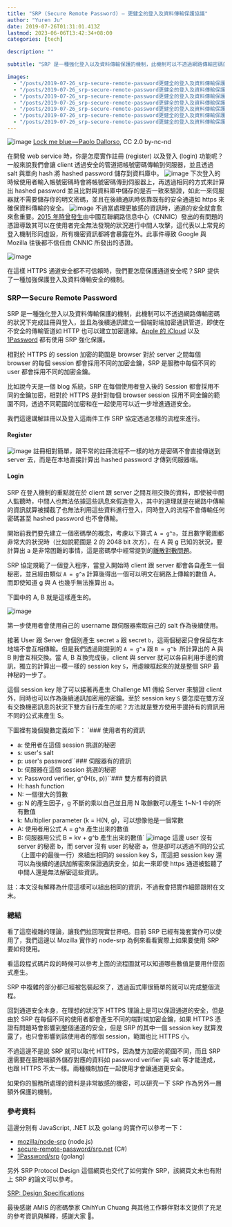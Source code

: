 ```yaml
---
title: "SRP (Secure Remote Password) — 更健全的登入及資料傳輸保護協議"
author: "Yuren Ju"
date: 2019-07-26T01:31:01.413Z
lastmod: 2023-06-06T13:42:34+08:00
categories: [tech]

description: ""

subtitle: "SRP 是一種強化登入以及資料傳輸保護的機制，此機制可以不透過網路傳輸密碼的狀況下完成註冊與登入，並且為後續通訊建立一個端對端加密通訊管道，即使在不安全的傳輸管道如 HTTP 也可以建立加密連線。Apple 的 iCloud 以及 1Password 都有使用 SRP…"

images:
  - "/posts/2019-07-26_srp-secure-remote-password更健全的登入及資料傳輸保護協議/images/1.jpeg"
  - "/posts/2019-07-26_srp-secure-remote-password更健全的登入及資料傳輸保護協議/images/2.png"
  - "/posts/2019-07-26_srp-secure-remote-password更健全的登入及資料傳輸保護協議/images/3.png"
  - "/posts/2019-07-26_srp-secure-remote-password更健全的登入及資料傳輸保護協議/images/4.png"
  - "/posts/2019-07-26_srp-secure-remote-password更健全的登入及資料傳輸保護協議/images/5.png"
  - "/posts/2019-07-26_srp-secure-remote-password更健全的登入及資料傳輸保護協議/images/6.png"
  - "/posts/2019-07-26_srp-secure-remote-password更健全的登入及資料傳輸保護協議/images/7.png"
---
```


![image](/posts/2019-07-26_srp-secure-remote-password更健全的登入及資料傳輸保護協議/images/1.jpeg#layoutTextWidth)
[Lock me blue — Paolo Dallorso](https://www.flickr.com/photos/27868169@N00/15466412315/), CC 2.0 by-nc-nd

在開發 web service 時，你是怎麼實作註冊 (register) 以及登入 (login) 功能呢？一般來說我們會讓 client 透過安全的管道把帳號密碼傳輸到伺服器，並且透過 salt 與單向 hash 將 hashed password 儲存到資料庫中。
![image](/posts/2019-07-26_srp-secure-remote-password更健全的登入及資料傳輸保護協議/images/2.png#layoutTextWidth)
下次登入的時候使用者輸入帳號密碼時會將帳號密碼傳到伺服器上，再透過相同的方式來計算出 hashed password 並且比對與資料庫中儲存的是否一致來驗證，如此一來伺服器就不需要儲存你的明文密碼，並且在後續通訊時依靠既有的安全通道如 https 來確保資料傳輸的安全。
![image](/posts/2019-07-26_srp-secure-remote-password更健全的登入及資料傳輸保護協議/images/3.png#layoutTextWidth)
不過當處理更敏感的資訊時，通道的安全就會愈來愈重要。[2015 年時曾發生](https://www.bnext.com.tw/article/35854/BN-2015-04-03-041513-81)由中國互聯網路信息中心（CNNIC）發出的有問題的憑證導致其可以在使用者完全無法發現的狀況進行中間人攻擊，這代表以上常見的登入機制形同虛設，所有機密資訊都將會暴露在外。此事件導致 Google 與 Mozilla 往後都不信任由 CNNIC 所發出的憑證。

![image](/posts/2019-07-26_srp-secure-remote-password更健全的登入及資料傳輸保護協議/images/4.png#layoutTextWidth)

在這樣 HTTPS 通道安全都不可信賴時，我們要怎麼保護通道安全呢？SRP 提供了一種加強保護登入及資料傳輸安全的機制。

### SRP — Secure Remote Password

SRP 是一種強化登入以及資料傳輸保護的機制，此機制可以不透過網路傳輸密碼的狀況下完成註冊與登入，並且為後續通訊建立一個端對端加密通訊管道，即使在不安全的傳輸管道如 HTTP 也可以建立加密連線。[Apple 的 iCloud](https://www.apple.com/business/site/docs/iOS_Security_Guide.pdf) 以及 [1Password](https://github.com/1Password/srp) 都有使用 SRP 強化保護。

相對於 HTTPS 的 session 加密的範圍是 browser 對於 server 之間每個 browser 的每個 session 都會採用不同的加密金鑰，SRP 是服務中每個不同的 user 都會採用不同的加密金鑰。

比如說今天是一個 blog 系統，SRP 在每個使用者登入後的 Session 都會採用不同的金鑰加密，相對於 HTTPS 是針對每個 browser session 採用不同金鑰的範圍不同，透過不同範圍的加密和在一起使用可以近一步增進通道安全。

我們這邊講解註冊以及登入這兩件工作 SRP 協定透過怎樣的流程來進行。

#### Register

![image](/posts/2019-07-26_srp-secure-remote-password更健全的登入及資料傳輸保護協議/images/5.png#layoutTextWidth)
註冊相對簡單，跟平常的註冊流程不一樣的地方是密碼不會直接傳送到 server 去，而是在本地直接計算出 hashed password 才傳到伺服器端。

#### Login

SRP 在登入機制的重點就在於 client 跟 server 之間互相交換的資料，即使被中間人監聽時，中間人也無法依據這些訊息來假造登入，其中的道理就是在網路中傳輸的資訊就算被攔截了也無法利用這些資料進行登入，同時登入的流程不會傳輸任何密碼甚至 hashed password 也不會傳輸。

開始前我們要先建立一個密碼學的概念，考慮以下算式 `A = g^a`，並且數字範圍都非常大的狀況時（比如說範圍是 2 的 2048 bit 次方），在 A 與 g 已知的狀況，要計算出 a 是非常困難的事情，這是密碼學中經常提到的[離散對數問題](https://zh.wikipedia.org/wiki/%E7%A6%BB%E6%95%A3%E5%AF%B9%E6%95%B0)。

SRP 協定規範了一個登入程序，當登入開始時 client 跟 server 都會各自產生一個秘密，並且經由類似 `A = g^a` 計算後得出一個可以明文在網路上傳輸的數值 A，而即使知道 g 與 A 也幾乎無法推算出 a。

下圖中的 A, B 就是這樣產生的。

![image](/posts/2019-07-26_srp-secure-remote-password更健全的登入及資料傳輸保護協議/images/6.png#layoutTextWidth)

第一步使用者會使用自己的 username 跟伺服器索取自己的 salt 作為後續使用。

接著 User 跟 Server 會個別產生 secret `a` 跟 secret `b`，這兩個秘密只會保留在本地端不會互相傳輸。但是我們透過剛提到的 `A = g^a` 跟 `B = g^b `所計算出的 A 與 B 則會互相交換。當 A, B 互換完成後，client 與 server 就可以各自利用手邊的資訊，獨立的計算出一模一樣的 session key `S`，用虛線框起來的就是整個 SRP 最神秘的一步了。

這個 session key 除了可以接著再產生 Challenge M1 傳給 Server 來驗證 client 外，同時也可以作為後續通訊加密用的密鑰。至於 session key `S` 要怎麼在雙方沒有交換機密訊息的狀況下雙方自行產生的呢？方法就是雙方使用手邊持有的資訊用不同的公式來產生 S。

下圖裡有幾個變數定義如下：
`### 使用者有的資訊

- a: 使用者在這個 session 挑選的秘密
- s: user&#39;s salt
- p: user&#39;s password``### 伺服器有的資訊
- b: 伺服器在這個 session 挑選的秘密
- v: Password verifier, g^(H(s, p))``### 雙方都有的資訊
- H: hash function
- N: 一個很大的質數
- g: N 的產生因子，g 不斷的乘以自己並且用 N 取餘數可以產生 1~N-1 中的所有數值
- k: Multiplier parameter (k = H(N, g)，可以想像他是一個常數
- A: 使用者用公式 A = g^a 產生出來的數值
- B: 伺服器用公式 B = kv + g^b 產生出來的數值`
  ![image](/posts/2019-07-26_srp-secure-remote-password更健全的登入及資料傳輸保護協議/images/7.png#layoutTextWidth)
  這邊 user 沒有 server 的秘密 b，而 server 沒有 user 的秘密 a，但是卻可以透過不同的公式（上圖中的最後一行）來組出相同的 session key S，而這把 session key 還可以為後續的通訊加解密來保證通訊安全，如此一來即使 https 通道被監聽了中間人還是無法解密這些資訊。

註：本文沒有解釋為什麼這樣可以組出相同的資訊，不過我會把實作細節跟附在文末。

### 總結

看了這麼複雜的理論，讓我們拉回現實世界吧。目前 SRP 已經有幾套實作可以使用了，我們這邊以 Mozilla 實作的 node-srp 為例來看看實際上如果要使用 SRP 要如何使用。

看這段程式碼片段的時候可以參考上面的流程圖就可以知道哪些數值是要用什麼函式產生。

SRP 中複雜的部分都已經被包裝起來了，透過函式庫很簡單的就可以完成整個流程。

回到通道安全本身，在理想的狀況下 HTTPS 理論上是可以保證通道的安全，但是由於 SRP 在每個不同的使用者都會產生不同的端對端加密金鑰，如果 HTTPS 憑證有問題時會影響到整個通道的安全，但是 SRP 的其中一個 session key 就算洩露了，也只會影響到該使用者的那個 session，範圍也比 HTTPS 小。

不過這邊不是說 SRP 就可以取代 HTTPS，因為雙方加密的範圍不同，而且 SRP 還需要在服務端額外儲存對應的資料如 password verifier 與 salt 等才能達成，也跟 HTTPS 不太一樣。兩種機制加在一起使用才會讓通道更安全。

如果你的服務所處理的資料是非常敏感的機密，可以研究一下 SRP 作為另外一層額外保護的機制。

### 參考資料

這邊分別有 JavaScript, .NET 以及 golang 的實作可以參考一下：

- [mozilla/node-srp](https://github.com/mozilla/node-srp) (node.js)
- [secure-remote-password/srp.net](https://github.com/secure-remote-password/srp.net) (C#)
- [1Password/srp](https://github.com/1Password/srp) (golang)

另外 SRP Protocol Design 這個網頁也交代了如何實作 SRP，該網頁文末也有附上 SRP 的論文可以參考。

[SRP: Design Specifications](http://srp.stanford.edu/design.html)

最後感謝 AMIS 的密碼學家 ChihYun Chuang 與其他工作夥伴對本文提供了充足的參考資訊與解釋，感謝大家 👋。
